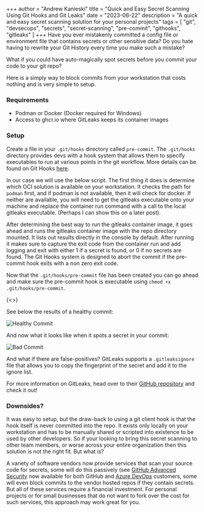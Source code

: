 +++
author = "Andrew Kanieski"
title = "Quick and Easy Secret Scanning Using Git Hooks and Git Leaks"
date = "2023-06-22"
description = "A quick and easy secret scanning solution for your personal projects"
tags = [
    "git",
    "devsecops",
    "secrets",
    "secret-scanning",
    "pre-commit",
    "githooks",
    "gitleaks"
]
+++
Have you ever mistakenly committed a config file or environment file that contains 
secrets or other sensitive data? Do you hate having to rewrite your Git History every 
time you make such a mistake?

What if you could have auto-magically spot secrets before you commit your code to your 
git repo?

Here is a simply way to block commits from your workstation that costs nothing and is 
very simple to setup.

### Requirements 
- Podman or Docker (Docker required for Windows)
- Access to ghcr.io where GitLeaks keeps its container images

### Setup 
Create a file in your `.git/hooks` directory called `pre-commit`. The `.git/hooks` 
directory provides devs with a hook system that allows them to specify executables to run
at various points in the git workflow. More details can be found on Git Hooks 
[here](https://git-scm.com/book/en/v2/Customizing-Git-Git-Hooks). 

In our case we will use the below script. The first thing it does is determine which OCI 
solution is available on your workstation. It checks the path for `podman` first, and if 
podman is not available, then it will check for docker. If neither are available, you will 
need to get the gitleaks executable onto your machine and replace the container run 
command with a call to the local gitleaks executable. (Perhaps I can show this on a later 
post). 

After determining the best way to run the gitleaks container image, it goes ahead and runs
the gitleaks container image with the repo directory mounted. It lists out results directly 
in the console by default. After running it makes sure to capture the exit code from the 
container run and add logging and exit with either 1 if a secret is found, or 0 if no 
secrets are found. The Git Hooks system is designed to abort the commit if the pre-commit 
hook exits with a non zero exit code.

Now that the `.git/hooks/pre-commit` file has been created you can go ahead and make sure 
the pre-commit hook is executable using `chmod +x .git/hooks/pre-commit`. 

{<<gist akanieski d778dadd8d5159e721ad39a90e948252>>}

See below the results of a healthy commit:

![Healthy Commit](/gitleaks-hook-01.png)

And now what it looks like when it spots a secret in your commit:

![Bad Commit](/gitleaks-hook-02.png)

And what if there are false-positives? GitLeaks supports a `.gitleaksignore` file that 
allows you to copy the fingerprint of the secret and add it to the ignore list.

For more information on GitLeaks, head over to their 
[GitHub repository](https://github.com/gitleaks/gitleaks) and check it out! 

### Downsides?
It was easy to setup, but the draw-back to using a git client hook is that the hook itself 
is never committed into the repo. It exists only locally on your workstation and has to be 
manually shared or scripted into existence to be used by other developers. So if your looking 
to bring this secret scanning to other team members, or worse across your entire organization 
then this solution is not the right fit. But what is?

A variety of software vendors now provide services that scan your source code for secrets, 
some will do this passively (see [GitHub Advanced Security](https://docs.github.com/en/get-started/learning-about-github/about-github-advanced-security) now available for both GitHub and [Azure DevOps](https://azure.microsoft.com/en-us/products/devops/github-advanced-security) customers, some will even block commits 
to the vendor hosted repos if they contain secrets. But all of these services require a 
financial investment. For personal projects or for small businesses that do not want to 
fork over the cost for such services, this approach may work great for you.
